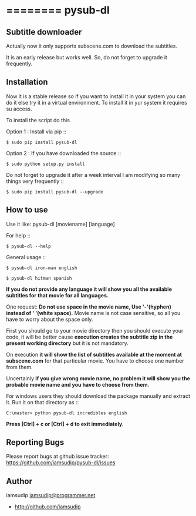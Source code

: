========
pysub-dl
========

Subtitle downloader
-------------------

Actually now it only supports subscene.com to download the subtitles.

It is an early release but works well. So, do not forget to upgrade it frequently.

Installation
------------

Now it is a stable release so if you want to install it in your system you can do it else try it in a virtual environment. To install it in yur system it requires su access.

To install the script do this

Option 1 : Install via pip ::

    $ sudo pip install pysub-dl

Option 2 : If you have downloaded the source ::

    $ sudo python setup.py install

Do not forget to upgrade it after a week interval I am modifying so many things very frequently ::

	$ sudo pip install pysub-dl --upgrade

How to use
----------

Use it like: pysub-dl [moviename] [language]

For help ::

    $ pysub-dl --help

General usage ::

    $ pysub-dl iron-man english

    $ pysub-dl hitman spanish

**If you do not provide any language it will show you all the available subtitles for that movie for all languages.**

One request: **Do not use space in the movie name, Use '-'(hyphen) instead of ' '(white space).** Movie name is not case sensitive, so all you have to worry about the space only.

First you should go to your movie directory then you should execute your code, it will be better cause **execution creates the subtitle zip in the present working directory** but it is not mandatory.

On execution **it will show the list of subtitles available at the moment at subscene.com** for that particular movie. You have to choose one number from them.

Uncertainly **if you give wrong movie name, no problem it will show you the probable movie name and you have to choose from them**.

For windows users they should download the package manually and extract it. Run it on that directory as ::

    C:\master> python pysub-dl incredibles english

**Press [Ctrl] + c or [Ctrl] + d to exit immediately.**

Reporting Bugs
--------------

Please report bugs at github issue tracker: https://github.com/iamsudip/pysub-dl/issues

Author
------
iamsudip <iamsudip@programmer.net>

* http://github.com/iamsudip
